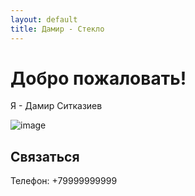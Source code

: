 ```yaml
---
layout: default
title: Дамир - Стекло
---
```


# Добро пожаловать!

Я - Дамир Ситказиев

![image](https://github.com/vladimirpresnov/damirconstruction/assets/173400385/1818a6aa-03a0-48bb-a2f3-31cabade4c8e)


## Связаться
Телефон: +79999999999
